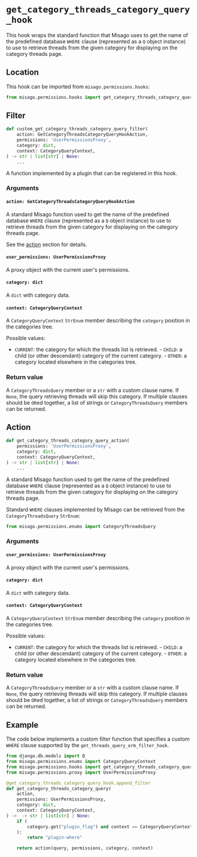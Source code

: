 # `get_category_threads_category_query_hook`

This hook wraps the standard function that Misago uses to get the name of the predefined database `WHERE` clause (represented as a `Q` object instance) to use to retrieve threads from the given category for displaying on the category threads page.


## Location

This hook can be imported from `misago.permissions.hooks`:

```python
from misago.permissions.hooks import get_category_threads_category_query_hook
```


## Filter

```python
def custom_get_category_threads_category_query_filter(
    action: GetCategoryThreadsCategoryQueryHookAction,
    permissions: 'UserPermissionsProxy',
    category: dict,
    context: CategoryQueryContext,
) -> str | list[str] | None:
    ...
```

A function implemented by a plugin that can be registered in this hook.


### Arguments

#### `action: GetCategoryThreadsCategoryQueryHookAction`

A standard Misago function used to get the name of the predefined database `WHERE` clause (represented as a `Q` object instance) to use to retrieve threads from the given category for displaying on the category threads page.

See the [action](#action) section for details.


#### `user_permissions: UserPermissionsProxy`

A proxy object with the current user's permissions.


#### `category: dict`

A `dict` with category data.


#### `context: CategoryQueryContext`

A `CategoryQueryContext` `StrEnum` member describing the `category` position in the categories tree.

Possible values:

- `CURRENT`: the category for which the threads list is retrieved. - `CHILD`: a child (or other descendant) category of the current category. - `OTHER`: a category located elsewhere in the categories tree.


### Return value

A `CategoryThreadsQuery` member or a `str` with a custom clause name. If `None`, the query retrieving threads will skip this category. If multiple clauses should be `OR`ed together, a list of strings or `CategoryThreadsQuery` members can be returned.


## Action

```python
def get_category_threads_category_query_action(
    permissions: 'UserPermissionsProxy',
    category: dict,
    context: CategoryQueryContext,
) -> str | list[str] | None:
    ...
```

A standard Misago function used to get the name of the predefined database `WHERE` clause (represented as a `Q` object instance) to use to retrieve threads from the given category for displaying on the category threads page.

Standard `WHERE` clauses implemented by Misago can be retrieved from the `CategoryThreadsQuery` `StrEnum`:

```python
from misago.permissions.enums import CategoryThreadsQuery
```


### Arguments

#### `user_permissions: UserPermissionsProxy`

A proxy object with the current user's permissions.


#### `category: dict`

A `dict` with category data.


#### `context: CategoryQueryContext`

A `CategoryQueryContext` `StrEnum` member describing the `category` position in the categories tree.

Possible values:

- `CURRENT`: the category for which the threads list is retrieved. - `CHILD`: a child (or other descendant) category of the current category. - `OTHER`: a category located elsewhere in the categories tree.


### Return value

A `CategoryThreadsQuery` member or a `str` with a custom clause name. If `None`, the query retrieving threads will skip this category. If multiple clauses should be `OR`ed together, a list of strings or `CategoryThreadsQuery` members can be returned.


## Example

The code below implements a custom filter function that specifies a custom `WHERE` clause supported by the `get_threads_query_orm_filter_hook`.

```python
from django.db.models import Q
from misago.permissions.enums import CategoryQueryContext
from misago.permissions.hooks import get_category_threads_category_query_hook
from misago.permissions.proxy import UserPermissionsProxy

@get_category_threads_category_query_hook.append_filter
def get_category_threads_category_query(
    action,
    permissions: UserPermissionsProxy,
    category: dict,
    context: CategoryQueryContext,
) ->  -> str | list[str] | None:
    if (
        category.get("plugin_flag") and context == CategoryQueryContext.CURRENT
    ):
        return "plugin-where"

    return action(query, permissions, category, context)
```